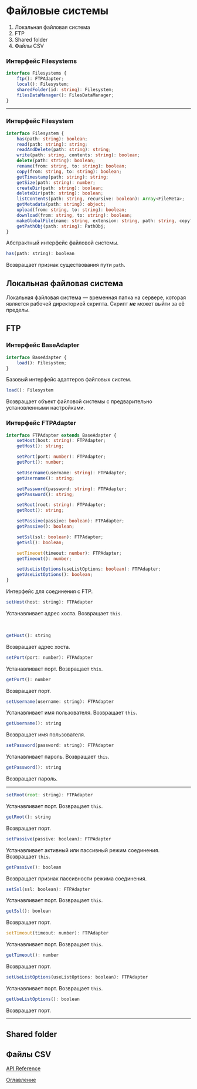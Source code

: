 # Файловые системы

1. Локальная файловая система
1. FTP
1. Shared folder
1. Файлы CSV


### Интерфейс Filesystems
```ts
interface Filesystems {
    ftp(): FTPAdapter;
    local(): Filesystem;
    sharedFolder(id: string): Filesystem;
    filesDataManager(): FilesDataManager;
}
```

---

### Интерфейс Filesystem
```ts
interface Filesystem {
    has(path: string): boolean;
    read(path: string): string;
    readAndDelete(path: string): string;
    write(path: string, contents: string): boolean;
    delete(path: string): boolean;
    rename(from: string, to: string): boolean;
    copy(from: string, to: string): boolean;
    getTimestamp(path: string): string;
    getSize(path: string): number;
    createDir(path: string): boolean;
    deleteDir(path: string): boolean;
    listContents(path: string, recursive: boolean): Array<FileMeta>;
    getMetadata(path: string): object;
    upload(from: string, to: string): boolean;
    download(from: string, to: string): boolean;
    makeGlobalFile(name: string, extension: string, path: string, copy?: boolean): string;
    getPathObj(path: string): PathObj;
}
```

Абстрактный интерфейс файловой системы.

```js
has(path: string): boolean
```
Возвращает признак существования пути `path`.


## Локальная файловая система

Локальная файловая система — временная папка на сервере, которая является рабочей директорией скрипта. Скрипт ***не*** может выйти за её пределы.

## FTP

### Интерфейс BaseAdapter
```ts
interface BaseAdapter {
    load(): Filesystem;
}
```

Базовый интерфейс адаптеров файловых систем.

```js
load(): Filesystem
```
Возвращает объект файловой системы с предварительно установленными настройками.

### Интерфейс FTPAdapter
```ts
interface FTPAdapter extends BaseAdapter {
    setHost(host: string): FTPAdapter;
    getHost(): string;

    setPort(port: number): FTPAdapter;
    getPort(): number;

    setUsername(username: string): FTPAdapter;
    getUsername(): string;

    setPassword(password: string): FTPAdapter;
    getPassword(): string;

    setRoot(root: string): FTPAdapter;
    getRoot(): string;

    setPassive(passive: boolean): FTPAdapter;
    getPassive(): boolean;

    setSsl(ssl: boolean): FTPAdapter;
    getSsl(): boolean;

    setTimeout(timeout: number): FTPAdapter;
    getTimeout(): number;

    setUseListOptions(useListOptions: boolean): FTPAdapter;
    getUseListOptions(): boolean;
}
```

Интерфейс для соединения с FTP.

```js
setHost(host: string): FTPAdapter
```
Устанавливает адрес хоста. Возвращает `this`.

&nbsp;

```js
getHost(): string
```
Возвращает адрес хоста.

```js
setPort(port: number): FTPAdapter
```
Устанавливает порт. Возвращает `this`.

```js
getPort(): number
```
Возвращает порт.

```js
setUsername(username: string): FTPAdapter
```
Устанавливает имя пользователя. Возвращает `this`.

```js
getUsername(): string
```
Возвращает имя пользователя.

```js
setPassword(password: string): FTPAdapter
```
Устанавливает пароль. Возвращает `this`.

```js
getPassword(): string
```
Возвращает пароль.


___
```js
setRoot(root: string): FTPAdapter
```
Устанавливает порт. Возвращает `this`.

```js
getRoot(): string
```
Возвращает порт.

```js
setPassive(passive: boolean): FTPAdapter
```
Устанавливает активный или пассивный режим соединения. Возвращает `this`.

```js
getPassive(): boolean
```
Возвращает признак пассивности режима соединения.

```js
setSsl(ssl: boolean): FTPAdapter
```
Устанавливает порт. Возвращает `this`.

```js
getSsl(): boolean
```
Возвращает порт.

```js
setTimeout(timeout: number): FTPAdapter
```
Устанавливает порт. Возвращает `this`.

```js
getTimeout(): number
```
Возвращает порт.

```js
setUseListOptions(useListOptions: boolean): FTPAdapter
```
Устанавливает порт. Возвращает `this`.

```js
getUseListOptions(): boolean
```
Возвращает порт.
___

## Shared folder


## Файлы CSV



[API Reference](API_reference.md)

[Оглавление](../README.md)